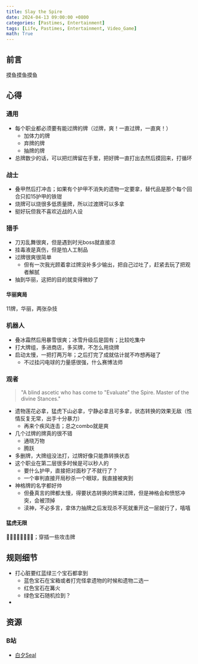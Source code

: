 ```yaml
---
title: Slay the Spire
date: 2024-04-13 09:00:00 +0800
categories: [Pastimes, Entertainment]
tags: [Life, Pastimes, Entertainment, Video_Game]
math: True
---
```


## 前言

摸鱼摸鱼摸鱼

## 心得

### 通用

- 每个职业都必须要有能过牌的牌（过牌，爽！一直过牌，一直爽！）
  - 加体力的牌
  - 弃牌的牌
  - 抽牌的牌
- 总牌数少的话，可以把烂牌留在手里，把好牌一直打出去然后摸回来，打循环

### 战士

- 叠甲然后打冲击；如果有个护甲不消失的遗物一定要拿，替代品是那个每个回合只扣15护甲的铁钳
- 烧牌可以烧很多低质量牌，所以过渡牌可以多拿
- 挺好玩但我不喜欢近战的人设

### 猎手

- 刀刃乱舞很爽，但是遇到时光boss就直接凉
- 挂毒液是真伤，但是怕人工制品
- 过牌很爽很简单
  - 但有一次我光顾着拿过牌没补多少输出，把自己过吐了，赶紧去玩了把观者解腻
- 抽到华丽，这把的目的就变得微妙了

#### 华丽爽局
11牌，华丽，两张杂技

### 机器人

- 叠冰霜然后用暴雪很爽；冰雪升级后是固有；比较吃集中
- 打大牌组，多进商店，多买牌，不怎么用烧牌
- 启动太慢，一把打两万年；之后打完了成就估计就不咋想再碰了
  - 不过挂闪电球的力量感很强，什么赛博法师


### 观者

> "A blind ascetic who has come to "Evaluate" the Spire. Master of the divine Stances."

- 遗物莲花必拿，猛虎下山必拿，宁静必拿且可多拿，状态转换的效果无敌（性情反复无常，出手十分暴力）
  - 再来个疾风连击；总之combo就是爽
- 几个过牌的牌真的很不错
  - 通晓万物
  - 腾跃
- 多删牌，大牌组没法打，过牌好像只能靠转换状态
- 这个职业在第二层很多时候是可以秒人的
  - 要什么护甲，直接把对面秒了不就行了？
  - 一个审判直接开局秒杀一个眼球，我直接被爽到
- 神格牌的名字都好帅
  - 但叠真言的牌都太慢，得要状态转换的牌来过牌，但是神格会和愤怒冲突，会被顶掉
  - 渎神，不必多言，拿体力抽牌之后发现杀不死就重开这一层就行了，嘻嘻

#### 猛虎无限
🐯🐯🥶🥵🥶🥵🥶🥵；穿插一些攻击牌

## 规则细节

- 打心脏要红蓝绿三个宝石都拿到
  - 蓝色宝石在宝箱或者打完怪拿遗物的时候和遗物二选一
  - 红色宝石在篝火
  - 绿色宝石随机捡到？
- 

## 资源

### B站
- [白夕Seal](https://space.bilibili.com/1909499809)